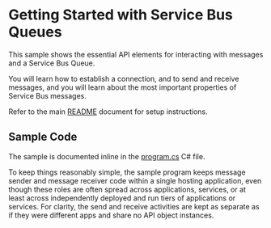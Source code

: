 # Getting Started with Service Bus Queues

This sample shows the essential API elements for interacting with messages and a
Service Bus Queue.

You will learn how to establish a connection, and to send and receive messages,
and you will learn about the most important properties of Service Bus messages.

Refer to the main [README](../README.md) document for setup instructions. 

## Sample Code 

The sample is documented inline in the [program.cs](program.cs) C# file.

To keep things reasonably simple, the sample program keeps message sender and
message receiver code within a single hosting application, even though these
roles are often spread across applications, services, or at least across
independently deployed and run tiers of applications or services. For clarity,
the send and receive activities are kept as separate as if they were different
apps and share no API object instances.

